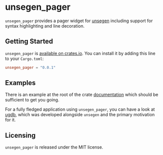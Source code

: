 # unsegen_pager

`unsegen_pager` provides a pager widget for [unsegen](https://crates.io/crates/unsegen) including support for syntax highlighting and line decoration.

## Getting Started

`unsegen_pager` is [available on crates.io](https://crates.io/crates/unsegen_pager). You can install it by adding this line to your `Cargo.toml`:

```toml
unsegen_pager = "0.0.1"
```

## Examples

There is an example at the root of the crate [documentation](https://docs.rs/unsegen_pager) which should be sufficient to get you going.

For a fully fledged application using `unsegen_pager`, you can have a look at [ugdb](https://github.com/ftilde/ugdb), which was developed alongside `unsegen` and the primary motivation for it.

## Licensing

`unsegen_pager` is released under the MIT license.
